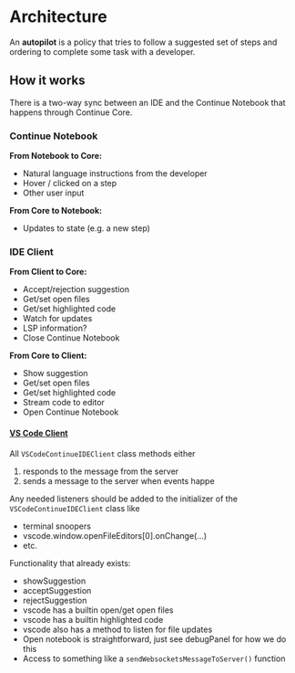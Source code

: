 # Architecture

An **autopilot** is a policy that tries to follow a suggested set of steps and ordering to complete some task with a developer.

## How it works

There is a two-way sync between an IDE and the Continue Notebook that happens through Continue Core.

### Continue Notebook

**From Notebook to Core:**
- Natural language instructions from the developer
- Hover / clicked on a step
- Other user input

**From Core to Notebook:**
- Updates to state (e.g. a new step)

### IDE Client

**From Client to Core:**
- Accept/rejection suggestion
- Get/set open files
- Get/set highlighted code
- Watch for updates
- LSP information?
- Close Continue Notebook

**From Core to Client:**
- Show suggestion
- Get/set open files
- Get/set highlighted code
- Stream code to editor
- Open Continue Notebook

#### [VS Code Client](https://github.com/basin-dev/continue/blob/docusaurus/extension/src/continueIdeClient.ts)

All `VSCodeContinueIDEClient` class methods either
1. responds to the message from the server
2. sends a message to the server when events happe

Any needed listeners should be added to the initializer of the `VSCodeContinueIDEClient` class like
- terminal snoopers
- vscode.window.openFileEditors[0].onChange(...)
- etc.

Functionality that already exists:
- showSuggestion
- acceptSuggestion
- rejectSuggestion
- vscode has a builtin open/get open files
- vscode has a builtin highlighted code
- vscode also has a method to listen for file updates
- Open notebook is straightforward, just see debugPanel for how we do this
- Access to something like a `sendWebsocketsMessageToServer()` function